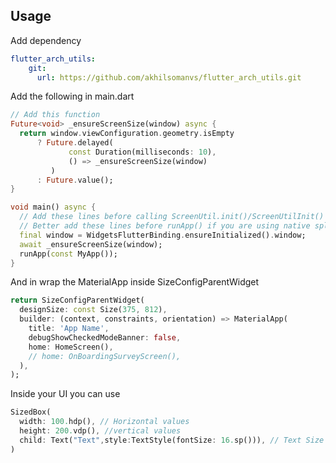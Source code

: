 <!-- 
This README describes the package. If you publish this package to pub.dev,
this README's contents appear on the landing page for your package.

For information about how to write a good package README, see the guide for
[writing package pages](https://dart.dev/guides/libraries/writing-package-pages). 

For general information about developing packages, see the Dart guide for
[creating packages](https://dart.dev/guides/libraries/create-library-packages)
and the Flutter guide for
[developing packages and plugins](https://flutter.dev/developing-packages). 
-->

## Usage

Add dependency

```yaml
flutter_arch_utils:
    git:
      url: https://github.com/akhilsomanvs/flutter_arch_utils.git
```
Add the following in main.dart

```dart
// Add this function
Future<void> _ensureScreenSize(window) async {
  return window.viewConfiguration.geometry.isEmpty
      ? Future.delayed(
             const Duration(milliseconds: 10),
             () => _ensureScreenSize(window)
         )
      : Future.value();
}

void main() async {
  // Add these lines before calling ScreenUtil.init()/ScreenUtilInit()
  // Better add these lines before runApp() if you are using native splash screen
  final window = WidgetsFlutterBinding.ensureInitialized().window;
  await _ensureScreenSize(window);
  runApp(const MyApp());
}
```

And in wrap the MaterialApp inside SizeConfigParentWidget 

```dart
return SizeConfigParentWidget(
  designSize: const Size(375, 812),
  builder: (context, constraints, orientation) => MaterialApp(
    title: 'App Name',
    debugShowCheckedModeBanner: false,
    home: HomeScreen(),
    // home: OnBoardingSurveyScreen(),
  ),
);
```

Inside your UI you can use

```dart
SizedBox(
  width: 100.hdp(), // Horizontal values
  height: 200.vdp(), //vertical values
  child: Text("Text",style:TextStyle(fontSize: 16.sp())), // Text Size
)
```